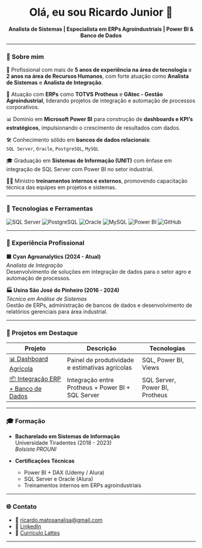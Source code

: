 <h1 align="center">Olá, eu sou Ricardo Junior 👋</h1>

<p align="center">
  <strong>Analista de Sistemas | Especialista em ERPs Agroindustriais | Power BI & Banco de Dados</strong>
</p>

---

### 🧠 Sobre mim

💼 Profissional com mais de **5 anos de experiência na área de tecnologia** e **2 anos na área de Recursos Humanos**, com forte atuação como **Analista de Sistemas** e **Analista de Integração**.

🔧 Atuação com **ERPs** como **TOTVS Protheus** e **GAtec - Gestão Agroindustrial**, liderando projetos de integração e automação de processos corporativos.

📊 Domínio em **Microsoft Power BI** para construção de **dashboards e KPI’s estratégicos**, impulsionando o crescimento de resultados com dados.

🛠️ Conhecimento sólido em **bancos de dados relacionais**:  
`SQL Server`, `Oracle`, `PostgreSQL`, `MySQL`

🎓 Graduação em **Sistemas de Informação (UNIT)** com ênfase em integração de SQL Server com Power BI no setor industrial.

🧑‍🏫 Ministro **treinamentos internos e externos**, promovendo capacitação técnica das equipes em projetos e sistemas.

---

### 🚀 Tecnologias e Ferramentas

![SQL Server](https://img.shields.io/badge/SQL_Server-CC2927?style=for-the-badge&logo=microsoftsqlserver&logoColor=white)
![PostgreSQL](https://img.shields.io/badge/PostgreSQL-336791?style=for-the-badge&logo=postgresql&logoColor=white)
![Oracle](https://img.shields.io/badge/Oracle-F80000?style=for-the-badge&logo=oracle&logoColor=white)
![MySQL](https://img.shields.io/badge/MySQL-005C84?style=for-the-badge&logo=mysql&logoColor=white)
![Power BI](https://img.shields.io/badge/Power_BI-F2C811?style=for-the-badge&logo=powerbi&logoColor=black)
![GitHub](https://img.shields.io/badge/GitHub-000000?style=for-the-badge&logo=github&logoColor=white)

---

### 💼 Experiência Profissional

**🟦 Cyan Agroanalytics (2024 - Atual)**  
*Analista de Integração*  
Desenvolvimento de soluções em integração de dados para o setor agro e automação de processos. <!-- e dashboards com Power BI. -->

**🏭 Usina São José do Pinheiro (2016 - 2024)**  
*Técnico em Análise de Sistemas*  
Gestão de ERPs, administração de bancos de dados e desenvolvimento de relatórios gerenciais para área industrial.

---

### 📌 Projetos em Destaque

| Projeto | Descrição | Tecnologias |
|--------|-----------|-------------|
| [📊 Dashboard Agrícola](https://github.com/seuusuario/dashboard-agricola) | Painel de produtividade e estimativas agrícolas | SQL, Power BI, Views |
| [📦 Integração ERP + Banco de Dados](https://github.com/seuusuario/erp-integracao) | Integração entre Protheus + Power BI + SQL Server | SQL Server, Power BI, Protheus |

---

### 🎓 Formação

- **Bacharelado em Sistemas de Informação**  
  Universidade Tiradentes (2018 - 2023)  
  *Bolsista PROUNI*

- **Certificações Técnicas**  
  - Power BI + DAX (Udemy / Alura)  
  - SQL Server e Oracle (Alura)  
  - Treinamentos internos em ERPs agroindustriais

---

### 🌐 Contato

- 📧 ricardo.matosanalisa@gmail.com  
- 🔗 [LinkedIn](https://www.linkedin.com/in/ricardo-junior-66b031122/)  
- 🧾 [Currículo Lattes](http://lattes.cnpq.br/7469432837830242)

---
<!--
### 📈 GitHub Stats

<p align="center">
  <img src="https://github-readme-stats.vercel.app/api?username=SEU_USUARIO&show_icons=true&theme=radical" />
  <img src="https://github-readme-stats.vercel.app/api/top-langs/?username=SEU_USUARIO&layout=compact&theme=radical" />
</p>
-->
